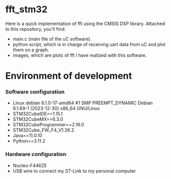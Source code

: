 # fft_stm32
Here is a quick implementation of fft using the CMSIS DSP library. Attached to this repository, you'll find: <br>
- main.c (main file of the uC software).
- python script, which is in charge of receiving uart data from uC and plot them on a graph.
- images, which are plots of fft I have realized with this software.

# Environment of development

### Software configuration

- Linux debian 6.1.0-17-amd64 #1 SMP PREEMPT_DYNAMIC Debian 6.1.69-1 (2023-12-30) x86_64 GNU/Linux
- STM32CubeIDE==1.15.1
- STM32CubeMX==6.3.0
- STM32CubeProgrammer==2.16.0
- STM32Cube_FW_F4_V1.26.2
- Java==11.0.10
- Python==3.11.2

### Hardware configuration

- Nucleo-F446ZE
- USB wire to connect my ST-Link to my personal computer
